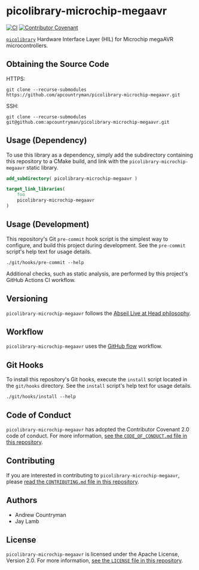 # picolibrary-microchip-megaavr
[![CI](https://github.com/apcountryman/picolibrary-microchip-megaavr/actions/workflows/ci.yml/badge.svg)](https://github.com/apcountryman/picolibrary-microchip-megaavr/actions/workflows/ci.yml)
[![Contributor Covenant](https://img.shields.io/badge/Contributor%20Covenant-2.0-4baaaa.svg)](CODE_OF_CONDUCT.md)

[`picolibrary`](https://github.com/apcountryman/picolibrary) Hardware Interface Layer
(HIL) for Microchip megaAVR microcontrollers.

## Obtaining the Source Code
HTTPS:
```shell
git clone --recurse-submodules https://github.com/apcountryman/picolibrary-microchip-megaavr.git
```
SSH:
```shell
git clone --recurse-submodules git@github.com:apcountryman/picolibrary-microchip-megaavr.git
```

## Usage (Dependency)
To use this library as a dependency, simply add the subdirectory containing this
repository to a CMake build, and link with the `picolibrary-microchip-megaavr` static
library.
```cmake
add_subdirectory( picolibrary-microchip-megaavr )
```
```cmake
target_link_libraries(
    foo
    picolibrary-microchip-megaavr
)
```

## Usage (Development)
This repository's Git `pre-commit` hook script is the simplest way to configure, and build
this project during development.
See the `pre-commit` script's help text for usage details.
```shell
./git/hooks/pre-commit --help
```

Additional checks, such as static analysis, are performed by this project's GitHub Actions
CI workflow.

## Versioning
`picolibrary-microchip-megaavr` follows the [Abseil Live at Head
philosophy](https://abseil.io/about/philosophy).

## Workflow
`picolibrary-microchip-megaavr` uses the [GitHub
flow](https://guides.github.com/introduction/flow/) workflow.

## Git Hooks
To install this repository's Git hooks, execute the `install` script located in the
`git/hooks` directory.
See the `install` script's help text for usage details.
```shell
./git/hooks/install --help
```

## Code of Conduct
`picolibrary-microchip-megaavr` has adopted the Contributor Covenant 2.0 code of conduct.
For more information, [see the `CODE_OF_CONDUCT.md` file in this
repository](CODE_OF_CONDUCT.md).

## Contributing
If you are interested in contributing to `picolibrary-microchip-megaavr`, please [read the
`CONTRIBUTING.md` file in this repository](CONTRIBUTING.md).

## Authors
- Andrew Countryman
- Jay Lamb

## License
`picolibrary-microchip-megaavr` is licensed under the Apache License, Version 2.0.
For more information, [see the `LICENSE` file in this repository](LICENSE).
